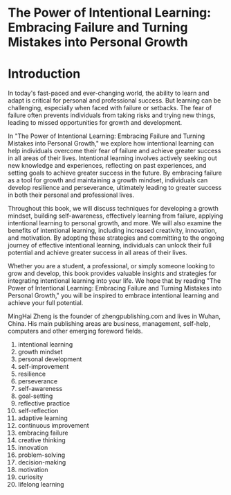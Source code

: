 # The Power of Intentional Learning: Embracing Failure and Turning Mistakes into Personal Growth

# Introduction

In today's fast-paced and ever-changing world, the ability to learn and adapt is critical for personal and professional success. But learning can be challenging, especially when faced with failure or setbacks. The fear of failure often prevents individuals from taking risks and trying new things, leading to missed opportunities for growth and development.

In "The Power of Intentional Learning: Embracing Failure and Turning Mistakes into Personal Growth," we explore how intentional learning can help individuals overcome their fear of failure and achieve greater success in all areas of their lives. Intentional learning involves actively seeking out new knowledge and experiences, reflecting on past experiences, and setting goals to achieve greater success in the future. By embracing failure as a tool for growth and maintaining a growth mindset, individuals can develop resilience and perseverance, ultimately leading to greater success in both their personal and professional lives.

Throughout this book, we will discuss techniques for developing a growth mindset, building self-awareness, effectively learning from failure, applying intentional learning to personal growth, and more. We will also examine the benefits of intentional learning, including increased creativity, innovation, and motivation. By adopting these strategies and committing to the ongoing journey of effective intentional learning, individuals can unlock their full potential and achieve greater success in all areas of their lives.

Whether you are a student, a professional, or simply someone looking to grow and develop, this book provides valuable insights and strategies for integrating intentional learning into your life. We hope that by reading "The Power of Intentional Learning: Embracing Failure and Turning Mistakes into Personal Growth," you will be inspired to embrace intentional learning and achieve your full potential.


MingHai Zheng is the founder of zhengpublishing.com and lives in Wuhan, China. His main publishing areas are business, management, self-help, computers and other emerging foreword fields.



1. intentional learning
2. growth mindset
3. personal development
4. self-improvement
5. resilience
6. perseverance
7. self-awareness
8. goal-setting
9. reflective practice
10. self-reflection
11. adaptive learning
12. continuous improvement
13. embracing failure
14. creative thinking
15. innovation
16. problem-solving
17. decision-making
18. motivation
19. curiosity
20. lifelong learning

